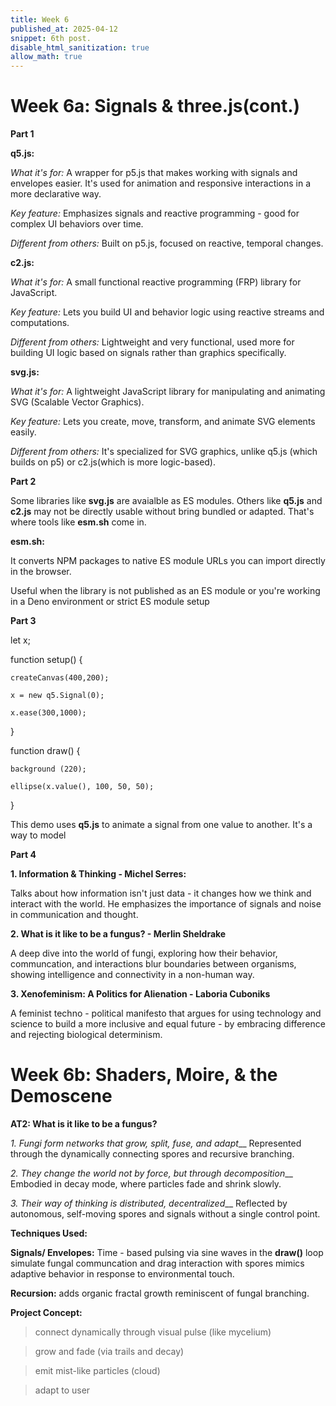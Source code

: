 ```yaml
---
title: Week 6 
published_at: 2025-04-12
snippet: 6th post.
disable_html_sanitization: true
allow_math: true
---
```


# Week 6a: Signals & three.js(cont.)

**Part 1**

**q5.js:**

*What it's for:* A wrapper for p5.js that makes working with signals and envelopes easier. It's used for animation and responsive interactions in a more declarative way.

*Key feature:* Emphasizes signals and reactive programming - good for complex UI behaviors over time. 

*Different from others:* Built on p5.js, focused on reactive, temporal changes.

**c2.js:**

*What it's for:* A small functional reactive programming (FRP) library for JavaScript.

*Key feature:* Lets you build UI and behavior logic using reactive streams and computations.

*Different from others:* Lightweight and very functional, used more for building UI logic based on signals rather than graphics specifically.

**svg.js:**

*What it's for:* A lightweight JavaScript library for manipulating and animating SVG (Scalable Vector Graphics).

*Key feature:* Lets you create, move, transform, and animate SVG elements easily. 

*Different from others:* It's specialized for SVG graphics, unlike q5.js (which builds on p5) or c2.js(which is more logic-based).

**Part 2**

Some libraries like **svg.js** are avaialble as ES modules. Others like **q5.js** and **c2.js** may not be directly usable without bring bundled or adapted. That's where tools like **esm.sh** come in.

**esm.sh:**

It converts NPM packages to native ES module URLs you can import directly in the browser.

Useful when the library is not published as an ES module or you're working in a Deno environment or strict ES module setup

**Part 3**

let x;

function setup() {

    createCanvas(400,200);

    x = new q5.Signal(0);

    x.ease(300,1000);

}

function draw() {

    background (220);

    ellipse(x.value(), 100, 50, 50);

}

This demo uses **q5.js** to animate a signal from one value to another. It's a way to model 

**Part 4**

**1. Information & Thinking - Michel Serres:**

Talks about how information isn't just data - it changes how we think and interact with the world. He emphasizes the importance of signals and noise in communication and thought.

**2. What is it like to be a fungus? - Merlin Sheldrake**

A deep dive into the world of fungi, exploring how their behavior, communcation, and interactions blur boundaries between organisms, showing intelligence and connectivity in a non-human way.

**3. Xenofeminism: A Politics for Alienation - Laboria Cuboniks**

A feminist techno - political manifesto that argues for using technology and science to build a more inclusive and equal future - by embracing difference and rejecting biological determinism. 


# Week 6b: Shaders, Moire, & the Demoscene

**AT2: What is it like to be a fungus?**

*1. Fungi form networks that grow, split, fuse, and adapt*__ Represented through the dynamically connecting spores and recursive branching. 

*2. They change the world not by force, but through decomposition*__ Embodied in decay mode, where particles fade and shrink slowly.

*3. Their way of thinking is distributed, decentralized*__ Reflected by autonomous, self-moving spores and signals without a single control point. 

**Techniques Used:**

**Signals/ Envelopes:** Time - based pulsing via sine waves in the **draw()** loop simulate fungal communcation and drag interaction with spores mimics adaptive behavior in response to environmental touch.

**Recursion:** adds organic fractal growth reminiscent of fungal branching.

**Project Concept:** 

> connect dynamically through visual pulse (like mycelium)

> grow and fade (via trails and decay)

> emit mist-like particles (cloud)

> adapt to user 